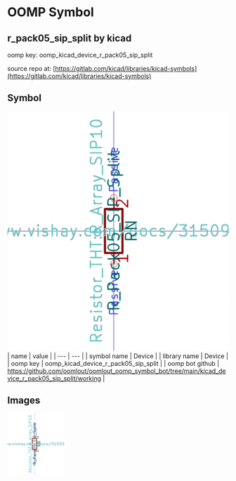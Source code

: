 # OOMP Symbol  
## r_pack05_sip_split  by kicad  
  
oomp key: oomp_kicad_device_r_pack05_sip_split  
  
source repo at: [https://gitlab.com/kicad/libraries/kicad-symbols](https://gitlab.com/kicad/libraries/kicad-symbols)  
## Symbol  
  
[![working.png](working_600.png)](working.png)  
| name | value | 
| --- | --- | 
| symbol name | Device | 
| library name | Device | 
| oomp key | oomp_kicad_device_r_pack05_sip_split | 
| oomp bot github | https://github.com/oomlout/oomlout_oomp_symbol_bot/tree/main/kicad_device_r_pack05_sip_split/working | 
## Images  
  
[![working.png](working_140.png)](working.png)  
